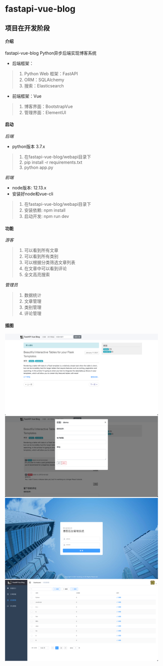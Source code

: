 # fastapi-vue-blog

## 项目在开发阶段

#### 介绍
fastapi-vue-blog
Python异步后端实现博客系统

* 后端框架：
>1. Python Web 框架：FastAPI
>2. ORM：SQLAlchemy
>3. 搜索：Elasticsearch

* 前端框架：Vue
>1. 博客界面：BootstrapVue
>2. 管理界面：ElementUI

#### 启动 

*后端*

* python版本 3.7.x

>1. 在fastapi-vue-blog/webapi目录下
>2. pip install -r requirements.txt
>3. python app.py

*前端*

* node版本: 12.13.x
* 安装好node和vue-cli

>1.  在fastapi-vue-blog/webapi目录下
>2.  安装依赖: npm install
>3.  启动开发: npm run dev


#### 功能

*游客*

>1. 可以看到所有文章
>2. 可以看到所有类别
>3. 可以根据分类筛选文章列表
>4. 在文章中可以看到评论
>5. 全文高亮搜索

*管理员*

>1. 数据统计
>2. 文章管理
>3. 类别管理
>4. 评论管理

#### 插图

![avatar](./description/index.png)
![avatar](./description/blog.png)
![avatar](./description/mange_login.png)
![avatar](./description/manage_category.png)
